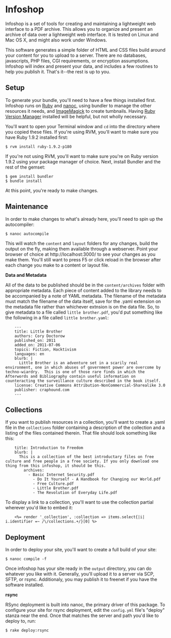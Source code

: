 Infoshop
========

Infoshop is a set of tools for creating and maintaining a lightweight web interface to a PDF archive.  This allows you to organize and present an archive of data over a lightweight web interface.  It is tested on Linux and Mac OS X, and might also work under Windows.

This software generates a simple folder of HTML and CSS files build around your content for you to upload to a server.  There are no databases, javascripts, PHP files, CGI requirements, or encryption assumptions.  Infoshop will index and present your data, and includes a few routines to help you publish it.  That's it--the rest is up to you.


Setup
-----

To generate your bundle, you'll need to have a few things installed first.  Infoshop runs on [Ruby](http://www.ruby-lang.org/) and [nanoc](http://nanoc.stoneship.org/), using bundler to manage the other resources it needs, and [ImageMagick](http://www.imagemagick.org/) to create tumbnails.  Having [Ruby Version Manager](https://rvm.beginrescueend.com/) installed will be helpful, but not wholly necessary.

You'll want to open your Terminal window and `cd` into the directory where you copied these files.  If you're using RVM, you'll want to make sure you have Ruby 1.9.2 installed first:

	$ rvm install ruby-1.9.2-p180

If you're not using RVM, you'll want to make sure you're on Ruby version 1.9.2 using your package manager of choice.  Next, install Bundler and the rest of the gemset:

	$ gem install bundler
	$ bundle install

At this point, you're ready to make changes.


Maintenance
-----------

In order to make changes to what's already here, you'll need to spin up the autocompiler:

	$ nanoc autocompile

This will watch the `content` and `layout` folders for any changes, build the output on the fly, making them available through a webserver. Point your browser of choice at http://localhost:3000/ to see your changes as you make them.  You'll still want to press F5 or click reload in the browser after each change you make to a content or layout file.

**Data and Metadata**

All of the data to be published should be in the `content/archives` folder with appropriate metadata.  Each piece of content added to the library needs to be accompanied by a note of YAML metadata.  The filename of the metadata must match the filename of the data itself, save for the .yaml extension on the metadata file rather than whichever extnsion is on the data file.  So, to give metadata to a file called `little brother.pdf`, you'd put something like the following in a file called `little brother.yaml`:

		---
		title: Little Brother
		authors: Cory Doctorow
		published_on: 2011
		added_on: 2011-07-06
		topics: Fiction, Hacktivism
		languages: en
		blurb: |
		  Little Brother is an adventure set in a scarily real environment, one in which abuses of government power are overcome by techno-wiardry.  This is one of those rare finds in which the Afterwords and Bibliography contain useful information on counteracting the surveillance culture described in the book itself.
		license: Creative Commons Attribution-NonCommercial-Sharealike 3.0
		publisher: craphound.com
		---

Collections
-----------

If you want to publish resources in a collection, you'll want to create a .yaml file in the `collections` folder containing a description of the collection and a listing of the files contained therein.  That file should look something like this:

		title: Introduction to Freedom
		blurb: |
		  This is a collection of the best introductary files on free culture and free people in a free society. If you only download one thing from this infoshop, it should be this.
			archives:
			  - Basic Internet Security.pdf
				- Do It Yourself - A Handbook for Changing our World.pdf
				- Free Culture.pdf
				- Little Brother.pdf
				- The Revolution of Everyday Life.pdf

To display a link to a collection, you'll want to use the collection partial wherever you'd like to embed it:

		<%= render '_collection', :collection => items.select{|i| i.identifier =~ /\/collections.+/}[0] %>

Deployment
----------

In order to deploy your site, you'll want to create a full build of your site:

	$ nanoc compile -f

Once infoshop has your site ready in the `output` directory, you can do whatever you like with it.  Generally, you'll upload it to a server via SCP, SFTP, or rsync.  Additionaly, you may publish it to freenet if you have the software installed.  

**rsync**

RSync deployment is built into nanoc, the primary driver of this package.  To configure your site for rsync deployment, edit the `config.yml` file's "deploy" stanza near the end.  Once that matches the server and path you'd like to deploy to, run:

	$ rake deploy:rsync


